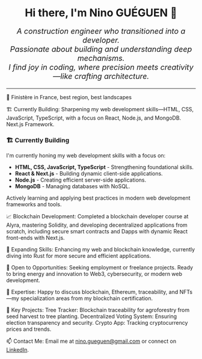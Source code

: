 <h1 align="center">Hi there, I'm Nino GUÉGUEN 👋</h1>

_<p align="center" style="font-size:20px;">A construction engineer who transitioned into a developer.
<br/>
Passionate about building and understanding deep mechanisms.
<br/>
I find joy in coding, where precision meets creativity—like crafting architecture.</p>_

___

📍 Finistère in France, best region, best landscapes

🏗️ Currently Building: Sharpening my web development skills—HTML, CSS, JavaScript, TypeScript, with a focus on React, Node.js, and MongoDB. Next.js Framework.

### 🏗️ Currently Building
I'm currently honing my web development skills with a focus on:
- **HTML, CSS, JavaScript, TypeScript** - Strengthening foundational skills.
- **React & Next.js** - Building dynamic client-side applications.
- **Node.js** - Creating efficient server-side applications.
- **MongoDB** - Managing databases with NoSQL.

Actively learning and applying best practices in modern web development frameworks and tools.


📈 Blockchain Development: Completed a blockchain developer course at Alyra, mastering Solidity, and developing decentralized applications from scratch, including secure smart contracts and Dapps with dynamic React front-ends with Next.js.

🌱 Expanding Skills: Enhancing my web and blockchain knowledge, currently diving into Rust for more secure and efficient applications.

🤝 Open to Opportunities: Seeking employment or freelance projects. Ready to bring energy and innovation to Web3, cybersecurity, or modern web development.

💬 Expertise: Happy to discuss blockchain, Ethereum, traceability, and NFTs—my specialization areas from my blockchain certification.

🎯 Key Projects:
Tree Tracker: Blockchain traceability for agroforestry from seed harvest to tree planting.
Decentralized Voting System: Ensuring election transparency and security.
Crypto App: Tracking cryptocurrency prices and trends.

📫 Contact Me: Email me at nino.gueguen@gmail.com or connect on [LinkedIn](https://www.linkedin.com/in/nino-gu%C3%A9guen-a4ba43148/).

 



